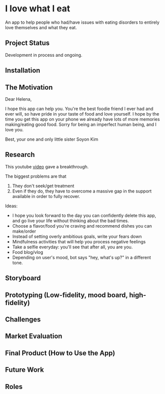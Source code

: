 # I love what I eat

An app to help people who had/have issues with eating disorders to entirely love themselves and what they eat.

## Project Status
Development in process and ongoing.

## Installation

## The Motivation
Dear Helena,

I hope this app can help you. You're the best foodie friend I ever had and ever will, so have pride
in your taste of food and love yourself. 
I hope by the time you get this app on your phone we already have lots of more memories making/eating
good food.
Sorry for being an imperfect human being, and I love you.

Best,
your one and only little sister
Soyon Kim

## Research

This youtube [video](youtube.com/watch?v=8ut3rxb1nwc) gave a breakthrough.

The biggest problems are that
1. They don't seek/get treatment
2. Even if they do, they have to overcome a massive gap in the support 
available in order to fully recover.

Ideas:
- I hope you look forward to the day you can confidently delete this app, and
go live your life without thinking about the bad times.
- Choose a flavor/food you're craving and recommend dishes you can make/order
- Instead of setting overly ambitious goals, write your fears down
- Mindfulness activities that will help you process negative feelings
- Take a selfie everyday: you'll see that after all, you are you.
- Food blog/vlog 
- Depending on user's mood, bot says "hey, what's up?" in a different tone.

## Storyboard

## Prototyping (Low-fidelity, mood board, high-fidelity)

## Challenges

## Market Evaluation

## Final Product (How to Use the App)

## Future Work

## Roles
